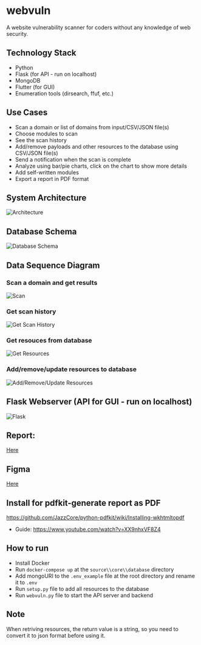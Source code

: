 # webvuln
A website vulnerability scanner for coders without any knowledge of web security.
## Technology Stack
- Python 
- Flask (for API - run on localhost)
- MongoDB
- Flutter (for GUI)
- Enumeration tools (dirsearch, ffuf, etc.)
## Use Cases
- Scan a domain or list of domains from input/CSV/JSON file(s)
- Choose modules to scan
- See the scan history
- Add/remove payloads and other resources to the database using CSV/JSON file(s)
- Send a notification when the scan is complete
- Analyze using bar/pie charts, click on the chart to show more details
- Add self-written modules
- Export a report in PDF format
## System Architecture
![Architecture](./assets/architecture.png)
## Database Schema
![Database Schema](./assets/db.png)
## Data Sequence Diagram
### Scan a domain and get results
![Scan](./assets/scan_dsd.png)
### Get scan history
![Get Scan History](./assets/getHistory_dsd.png)
### Get resouces from database
![Get Resources](./assets/getResources_dsd.png)
### Add/remove/update resources to database
![Add/Remove/Update Resources](./assets/postResources_dsd.png)
## Flask Webserver (API for GUI - run on localhost)
![Flask](./assets/api.png)
## Report:
[Here](https://docs.google.com/document/d/1q2712vtjwxAC53eEqRq5TR32uh3Rn8zE73PcZUIBzOs/edit?usp=sharing)
## Figma
[Here](https://www.figma.com/file/GaYOiOhGOmMFxXdlmdPTDr/Project-Scanner-website?type=design&node-id=0-1&mode=design)

## Install for pdfkit-generate report as PDF
https://github.com/JazzCore/python-pdfkit/wiki/Installing-wkhtmltopdf                                      
- Guide: https://www.youtube.com/watch?v=XX9nhxVF8Z4


## How to run
- Install Docker
- Run `docker-compose up` at the `source\\core\\database` directory
- Add mongoURI to the `.env_example` file at the root directory and rename it to `.env`
- Run `setup.py` file to add all resources to the database
- Run `webvuln.py` file to start the API server and backend

## Note
When retriving resources, the return value is a string, so you need to convert it to json format before using it.
